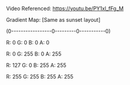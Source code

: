 Video Referenced: https://youtu.be/PY1xl_fFg_M


Gradient Map: [Same as sunset layout]

(0-----------------0---------0-----------0)

R: 0 G: 0 B: 0 A: 0

R: 0 G: 255 B: 0 A: 255

R: 127 G: 0 B: 255 A: 255

R: 255 G: 255 B: 255 A: 255
